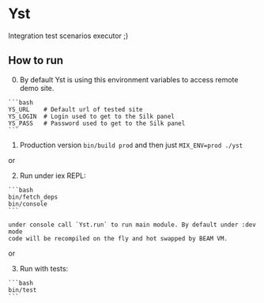 # Yst

Integration test scenarios executor ;)


## How to run

  0. By default Yst is using this environment variables to access remote demo site.

    ```bash
    YS_URL    # Default url of tested site
    YS_LOGIN  # Login used to get to the Silk panel
    YS_PASS   # Password used to get to the Silk panel
    ```

  1. Production version `bin/build prod` and then just `MIX_ENV=prod ./yst`

  or

  2. Run under iex REPL:

    ```bash
    bin/fetch_deps
    bin/console
    ```

    under console call `Yst.run` to run main module. By default under :dev mode
    code will be recompiled on the fly and hot swapped by BEAM VM.

  or

  3. Run with tests:

    ```bash
    bin/test
    ```

